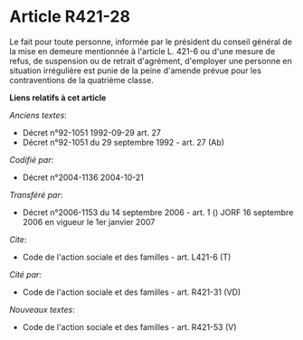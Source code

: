# Article R421-28

Le fait pour toute personne, informée par le président du conseil général de la mise en demeure mentionnée à l'article L.
421-6 ou d'une mesure de refus, de suspension ou de retrait d'agrément, d'employer une personne en situation irrégulière est
punie de la peine d'amende prévue pour les contraventions de la quatrième classe.

**Liens relatifs à cet article**

_Anciens textes_:

  - Décret n°92-1051 1992-09-29 art. 27
  - Décret n°92-1051 du 29 septembre 1992 - art. 27 (Ab)

_Codifié par_:

  - Décret n°2004-1136 2004-10-21

_Transféré par_:

  - Décret n°2006-1153 du 14 septembre 2006 - art. 1 () JORF 16 septembre 2006 en vigueur le 1er janvier 2007

_Cite_:

  - Code de l'action sociale et des familles - art. L421-6 (T)

_Cité par_:

  - Code de l'action sociale et des familles - art. R421-31 (VD)

_Nouveaux textes_:

  - Code de l'action sociale et des familles - art. R421-53 (V)
